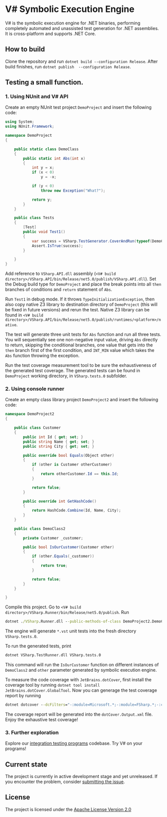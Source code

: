 # V# Symbolic Execution Engine 

V# is the symbolic execution engine for .NET binaries, performing completely automated and unassisted test generation for .NET assemblies. It is cross-platform and supports .NET Core.

## How to build

Clone the repository and run `dotnet build --configuration Release`. After build finishes, run `dotnet publish  --configuration Release`.

## Testing a small function.

### 1. Using NUnit and V# API

Create an empty NUnit test project `DemoProject` and insert the following code:

```csharp
using System;
using NUnit.Framework;

namespace DemoProject
{

    public static class DemoClass
    {
        public static int Abs(int x)
        {
            int y = x;
            if (x < 0)
                y = -x;

            if (y < 0)
                throw new Exception("What?");

            return y;
        }
    }

    public class Tests
    {
        [Test]
        public void Test1()
        {
            var success = VSharp.TestGenerator.CoverAndRun(typeof(DemoClass));
            Assert.IsTrue(success);
        }

    }
}
```

Add reference to `VSharp.API.dll` assembly (`<V# build directory>/VSharp.API/bin/Release/net5.0/publish/VSharp.API.dll`). Set the Debug build type for `DemoProject` and place the break points into all `then` branches of conditions and `return` statement of `Abs`.

Run `Test1` in debug mode. If it throws `TypeInitializationException`, then also copy native Z3 library to destination directory of `DemoProject` (this will be fixed in future versions) and rerun the test. Native Z3 library can be found in `<V# build directory>/VSharp.API/bin/Release/net5.0/publish/runtimes/<platform>/native`.

The test will generate three unit tests for `Abs` function and run all three tests. You will sequentially see one non-negative input value, driving `Abs` directly to return, skipping the conditional branches, one value that gets into the `then` branch first of the first condition, and `INT_MIN` value which takes the `Abs` function throwing the exception.

Run the test coverage measurement tool to be sure the exhaustiveness of the generated test coverage. The generated tests can be found in `DemoProject` working directory, in `VSharp.tests.0` subfolder.

### 2. Using console runner

Create an empty class library project `DemoProject2` and insert the following code:

```csharp
namespace DemoProject2
{

    public class Customer
    {
        public int Id { get; set; }
        public string Name { get; set; }
        public string City { get; set; }

        public override bool Equals(Object other)
        {
            if (other is Customer otherCustomer)
            {
                return otherCustomer.Id == this.Id;
            }

            return false;
        }

        public override int GetHashCode()
        {
            return HashCode.Combine(Id, Name, City);
        }
    }

    public class DemoClass2
    {
        private Customer _customer;

        public bool IsOurCustomer(Customer other)
        {
            if (other.Equals(_customer))
            {
                return true;
            }

            return false;
        }
    }

}
```

Compile this project. Go to `<V# build directory>/VSharp.Runner/bin/Release/net5.0/publish`. Run 
```bat
dotnet ./VSharp.Runner.dll --public-methods-of-class DemoProject2.DemoClass2 <path to DemoProject2.dll>
``` 

The engine will generate `*.vst` unit tests into the fresh directory `VSharp.tests.0`.

To run the generated tests, print 
```bat
dotnet VSharp.TestRunner.dll VSharp.tests.0
```

This command will run the `IsOurCustomer` function on different instances of `DemoClass2` and `other` parameter generated by symbolic execution engine. 

To measure the code coverage with `JetBrains.dotCover`, first install the coverage tool by running `dotnet tool install JetBrains.dotCover.GlobalTool`. Now you can generage the test coverage report by running 
```bat
dotnet dotcover --dcFilters="-:module=Microsoft.*;-:module=FSharp.*;-:class=VSharp.*;-:module=VSharp.Utils" VSharp.TestRunner.dll VSharp.tests.0 --dcReportType=DetailedXML
```

The coverage report will be generated into the `dotCover.Output.xml` file. Enjoy the exhaustive test coverage!

### 3. Further exploration

Explore our [integration testing programs](https://github.com/VSharp-team/VSharp/tree/master/VSharp.Test/Tests) codebase. Try V# on your programs!

## Current state

The project is currently in active development stage and yet unreleased. If you encounter the problem, consider [submitting the issue](https://github.com/VSharp-team/VSharp/issues).

## License

The project is licensed under the [Apache License Version 2.0](https://www.apache.org/licenses/LICENSE-2.0)
